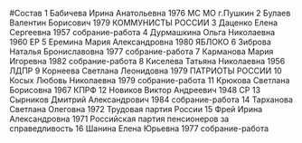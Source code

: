 #Состав
1 Бабичева Ирина Анатольевна 1976 МС МО г.Пушкин
2 Булаев Валентин Борисович 1979 КОММУНИСТЫ РОССИИ
3 Даценко Елена Сергеевна 1957 собрание-работа
4 Дурмашкина Ольга Николаевна 1960 ЕР
5 Еремина Мария Александровна 1980 ЯБЛОКО
6 Зиброва Наталья Брониславовна 1977 собрание-работа
7 Карманова Мария Игоревна 1982 собрание-работа
8 Киселева Татьяна Николаевна 1956 ЛДПР
9 Корнеева Светлана Леонидовна 1979 ПАТРИОТЫ РОССИИ
10 Косых Любовь Николаевна 1979 собрание-работа
11 Крюкова Светлана Борисовна 1967 КПРФ
12 Новиков Виктор Андреевич 1948 СР
13 Сырников Дмитрий Александрович 1984 собрание-работа
14 Тарханова Светлана Олеговна 1972 Трудовая партия России
15 Фрей Ирина Александровна 1971 Российская партия пенсионеров за справедливость
16 Шанина Елена Юрьевна 1977 собрание-работа
